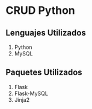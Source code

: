 # CRUD Python

## Lenguajes Utilizados
1. Python
1. MySQL

## Paquetes Utilizados
1. Flask
1. Flask-MySQL
1. Jinja2

